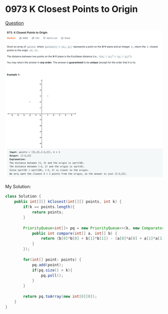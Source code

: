 # 0973 K Closest Points to Origin

[Question](https://leetcode.com/problems/k-closest-points-to-origin/)

![](<../.gitbook/assets/image (2) (1) (1).png>)

My Solution:

```java
class Solution {
    public int[][] kClosest(int[][] points, int k) {
        if(k == points.length){
            return points;
        }
        
        PriorityQueue<int[]> pq = new PriorityQueue<>(k, new Comparator<int[]>() {
            public int compare(int[] a, int[] b) {
                return (b[0]*b[0] + b[1]*b[1]) - (a[0]*a[0] + a[1]*a[1]);
            }
        });
        
        for(int[] point: points) {
            pq.add(point);
            if(pq.size() > k){
                pq.poll();
            }
        }
        
        return pq.toArray(new int[0][0]);
    }
}
```
